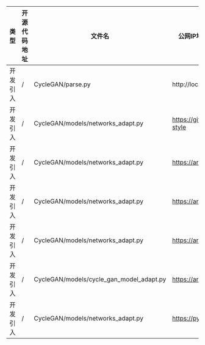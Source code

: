  | 类型   | 开源代码地址 | 文件名                      | 公网IP地址/公网URL地址/域名/邮箱地址 | 用途说明 |
|------|--------|--------------------------| ------------------------------------ |------|
| 开发引入 | /      | CycleGAN/parse.py | http://localhost | 本机网址 |
| 开发引入 | / | CycleGAN/models/networks_adapt.py | https://github.com/jcjohnson/fast-neural-style | 源码实现 |
| 开发引入 | / | CycleGAN/models/networks_adapt.py | https://arxiv.org/pdf/1512.03385.pdf | 论文地址 |
| 开发引入 | / | CycleGAN/models/networks_adapt.py | https://arxiv.org/abs/1505.04597 | 论文地址 |
| 开发引入 | / | CycleGAN/models/networks_adapt.py | https://arxiv.org/abs/1704.00028 | 论文地址 |
| 开发引入 | / | CycleGAN/models/cycle_gan_model_adapt.py | https://arxiv.org/pdf/1703.10593.pdf | 论文地址 |
| 开发引入 | / | CycleGAN/models/networks_adapt.py | https://pytorch.org/docs/stable/optim.html | 相关依赖 |
